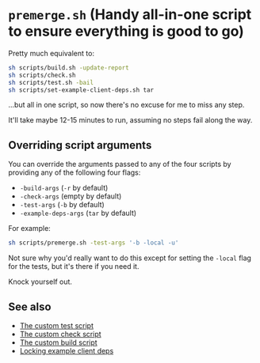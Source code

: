 # `premerge.sh` (Handy all-in-one script to ensure everything is good to go)

Pretty much equivalent to:

```sh
sh scripts/build.sh -update-report
sh scripts/check.sh
sh scripts/test.sh -bail
sh scripts/set-example-client-deps.sh tar
```

...but all in one script, so now there's no excuse for me to miss any step.

It'll take maybe 12-15 minutes to run, assuming no steps fail along the way.

## Overriding script arguments

You can override the arguments passed to any of the four scripts by providing any of the following four flags:
- `-build-args` (`-r` by default)
- `-check-args` (empty by default)
- `-test-args` (`-b` by default)
- `-example-deps-args` (`tar` by default)

For example:

```sh
sh scripts/premerge.sh -test-args '-b -local -u'
```

Not sure why you'd really want to do this except for setting the `-local` flag for the tests, but it's there if you need it.

Knock yourself out.

## See also

- [The custom test script](./test.sh.md)
- [The custom check script](./check.sh.md)
- [The custom build script](./build.sh.md)
- [Locking example client deps](./set-example-client-deps.sh.md)
